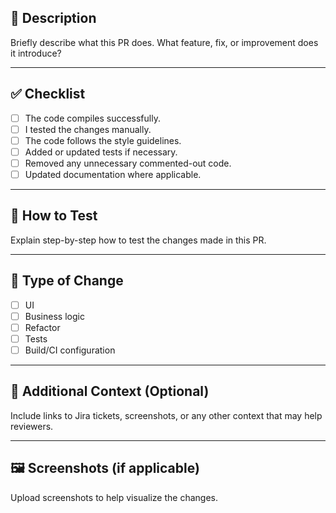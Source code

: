 ## 📌 Description

Briefly describe what this PR does. What feature, fix, or improvement does it introduce?

---

## ✅ Checklist

- [ ] The code compiles successfully.
- [ ] I tested the changes manually.
- [ ] The code follows the style guidelines.
- [ ] Added or updated tests if necessary.
- [ ] Removed any unnecessary commented-out code.
- [ ] Updated documentation where applicable.

---

## 🧪 How to Test

Explain step-by-step how to test the changes made in this PR.

---

## 🔁 Type of Change

- [ ] UI
- [ ] Business logic
- [ ] Refactor
- [ ] Tests
- [ ] Build/CI configuration

---

## 🎯 Additional Context (Optional)

Include links to Jira tickets, screenshots, or any other context that may help reviewers.

---

## 🖼️ Screenshots (if applicable)

Upload screenshots to help visualize the changes.
